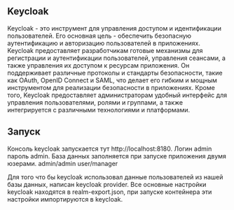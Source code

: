 ## Keycloak

Keycloak - это инструмент для управления доступом и идентификации пользователей.
Его основная цель - обеспечить безопасную аутентификацию и авторизацию пользователей в приложениях.
Keycloak предоставляет разработчикам готовые механизмы для регистрации и аутентификации пользователей, управления сеансами,
а также управления их доступом к ресурсам приложения. Он поддерживает различные протоколы и стандарты безопасности, 
такие как OAuth, OpenID Connect и SAML, что делает его гибким и мощным инструментом для реализации безопасности в приложениях.
Кроме того, Keycloak предоставляет администраторам удобный интерфейс для управления пользователями, ролями и группами,
а также интегрируется с различными технологиями и платформами.

## Запуск

Консоль keycloak запускается тут http://localhost:8180. Логин admin пароль admin.
База данных заполняется при запуске приложения двумя юзерами. admin/admin   user/manager

Для того что бы keycloak использовал данные пользователей из нашей базы данных, написан keycloak provider.
Все основные настройки keycloak находятся в realm-export.json, при запуске контейнера эти настройки импортируются в keycloak.
